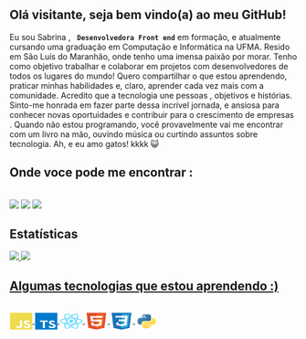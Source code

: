 ## Olá visitante, seja bem vindo(a) ao meu GitHub! 

Eu sou Sabrina , **` Desenvolvedora Front end`** em formação, e  atualmente cursando uma graduação em  Computação e Informática na UFMA. Resido em São Luís do Maranhão, onde tenho uma imensa paixão por morar. Tenho como objetivo trabalhar e colaborar em projetos com desenvolvedores de todos os lugares do mundo! Quero compartilhar o que estou aprendendo, praticar minhas habilidades e, claro, aprender cada vez mais com a comunidade. Acredito que a  tecnologia une pessoas , objetivos e histórias. Sinto-me honrada em fazer parte dessa incrível jornada, e ansiosa para conhecer novas oportuidades e contribuir para o crescimento de empresas . Quando não estou programando, você provavelmente vai me encontrar com um livro na mão, ouvindo música ou curtindo assuntos sobre tecnologia. Ah, e eu amo gatos! kkkk 😺   


## Onde voce pode me encontrar : 

<br> 
<div>
  <a href="https://portfolio-de-sabrina.vercel.app/" target="_blank"><img loading="lazy" src="https://img.shields.io/badge/Portfolio-9146FF?style=for-the-badge&logoColor=white" target="_blank"></a> 
<a href="https://www.linkedin.com/in/sabrina2610/" target="_blank"><img loading="lazy" src="https://img.shields.io/badge/-LinkedIn-%230077B5?style=for-the-badge&logo=linkedin&logoColor=white" target="_blank"></a>
  <a href = "mailto:sabrinamorenorodr28741@gmail.com"><img loading="lazy" src="https://img.shields.io/badge/Gmail-D14836?style=for-the-badge&logo=gmail&logoColor=white" target="_blank"></a>
</div>


## Estatísticas
<div>
<a href="https://github.com/sabrinamoreno">
<img loading="lazy" height="180em" src="https://github-readme-stats.vercel.app/api/top-langs/?username=sabrinamoreno&layout=compact&langs_count=7&theme=dracula"/>
<img loading="lazy" height="180em" src="https://github-readme-stats.vercel.app/api?username=sabrinamoreno&show_icons=true&theme=dracula&include_all_commits=true&count_private=true"/>
</div>

  
## Algumas tecnologias que estou aprendendo :) 
  
<div style="display: inline_block"><br>
  <img align="center" alt="Js" height="30" width="40" src="https://raw.githubusercontent.com/devicons/devicon/master/icons/javascript/javascript-plain.svg">
  <img align="center" alt="Ts" height="30" width="40" src="https://raw.githubusercontent.com/devicons/devicon/master/icons/typescript/typescript-plain.svg">
  <img align="center" alt="React" height="30" width="40" src="https://raw.githubusercontent.com/devicons/devicon/master/icons/react/react-original.svg">
  <img align="center" alt="HTML" height="30" width="40" src="https://raw.githubusercontent.com/devicons/devicon/master/icons/html5/html5-original.svg">
  <img align="center" alt="CSS" height="30" width="40" src="https://raw.githubusercontent.com/devicons/devicon/master/icons/css3/css3-original.svg">
  <img align="center" alt="Python" height="30" width="40" src="https://raw.githubusercontent.com/devicons/devicon/master/icons/python/python-original.svg">
</div> <br> 

 

